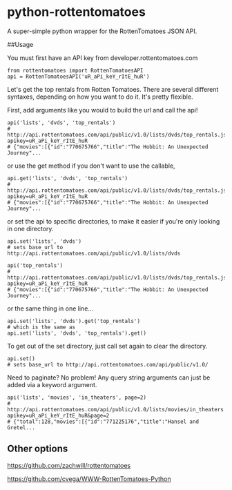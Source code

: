 python-rottentomatoes
=====================

A super-simple python wrapper for the RottenTomatoes JSON API.

##Usage

You must first have an API key from developer.rottentomatoes.com

    from rottentomatoes import RottenTomatoesAPI
    api = RottenTomatoesAPI('uR_aPi_keY_rItE_huR')
    
Let's get the top rentals from Rotten Tomatoes. There are several different syntaxes, depending on how you want to do it. It's pretty flexible.
 
First, add arguments like you would to build the url and call the api!

    api('lists', 'dvds', 'top_rentals')
    # http://api.rottentomatoes.com/api/public/v1.0/lists/dvds/top_rentals.json?apikey=uR_aPi_keY_rItE_huR
    # {"movies":[{"id":"770675766","title":"The Hobbit: An Unexpected Journey"... 
    
or use the get method if you don't want to use the callable,
    
    api.get('lists', 'dvds', 'top_rentals')
    # http://api.rottentomatoes.com/api/public/v1.0/lists/dvds/top_rentals.json?apikey=uR_aPi_keY_rItE_huR
    # {"movies":[{"id":"770675766","title":"The Hobbit: An Unexpected Journey"...
    
or set the api to specific directories, to make it easier if you're only looking in one directory.

    api.set('lists', 'dvds')
    # sets base_url to http://api.rottentomatoes.com/api/public/v1.0/lists/dvds
    
    api('top_rentals')
    # http://api.rottentomatoes.com/api/public/v1.0/lists/dvds/top_rentals.json?apikey=uR_aPi_keY_rItE_huR
    # {"movies":[{"id":"770675766","title":"The Hobbit: An Unexpected Journey"...
    
or the same thing in one line...

    api.set('lists', 'dvds').get('top_rentals')
    # which is the same as
    api.set('lists', 'dvds', 'top_rentals').get()
    
To get out of the set directory, just call set again to clear the directory.

    api.set()
    # sets base_url to http://api.rottentomatoes.com/api/public/v1.0/
    
Need to paginate? No problem! Any query string arguments can just be added via a keyword argument.

    api('lists', 'movies', 'in_theaters', page=2)
    # http://api.rottentomatoes.com/api/public/v1.0/lists/movies/in_theaters.json?apikey=uR_aPi_keY_rItE_huR&page=2
    # {"total":128,"movies":[{"id":"771225176","title":"Hansel and Gretel...

## Other options

https://github.com/zachwill/rottentomatoes

https://github.com/cvega/WWW-RottenTomatoes-Python
